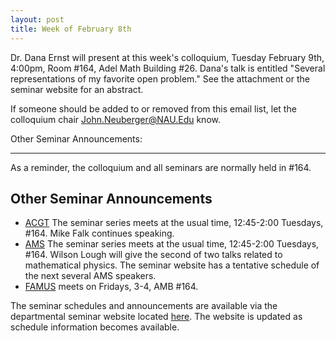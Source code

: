 ```yaml
---
layout: post
title: Week of February 8th
---
```


Dr. Dana Ernst will present at this week's colloquium, Tuesday February 9th, 4:00pm,
Room #164, Adel Math Building #26.
Dana's talk is entitled "Several representations of my favorite open problem."
See the attachment or the seminar website for an abstract.

If someone should be added to or removed from this email list, 
let the colloquium chair John.Neuberger@NAU.Edu know.

Other Seminar Announcements:
******************************************************************************************

As a reminder, the colloquium and all seminars are normally held in #164.

## Other Seminar Announcements ##

- [ACGT](acgtSpring2016) The seminar series meets at the usual time, 12:45-2:00 Tuesdays, #164.
     Mike Falk continues speaking.
- [AMS](amsSpring2016) The seminar series meets at the usual time, 12:45-2:00 Tuesdays, #164.
        Wilson Lough will give the second of two talks related to mathematical physics.
        The seminar website has a tentative schedule of the next several AMS speakers.
- [FAMUS](famusSpring2016) meets on Fridays, 3-4, AMB #164.

The seminar schedules and announcements are available via the departmental seminar website located [here](http://naumathstat.github.io/seminars).
The website is updated as  schedule information becomes available.


